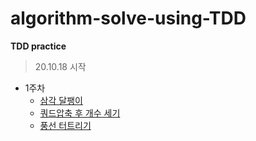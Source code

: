 # algorithm-solve-using-TDD
**TDD practice**

> 20.10.18 시작

- 1주차
  - [삼각 달팽이](https://programmers.co.kr/learn/courses/30/lessons/68645)
  - [쿼드압축 후 개수 세기](https://programmers.co.kr/learn/courses/30/lessons/68936)
  - [풍선 터트리기](https://programmers.co.kr/learn/courses/30/lessons/68646)